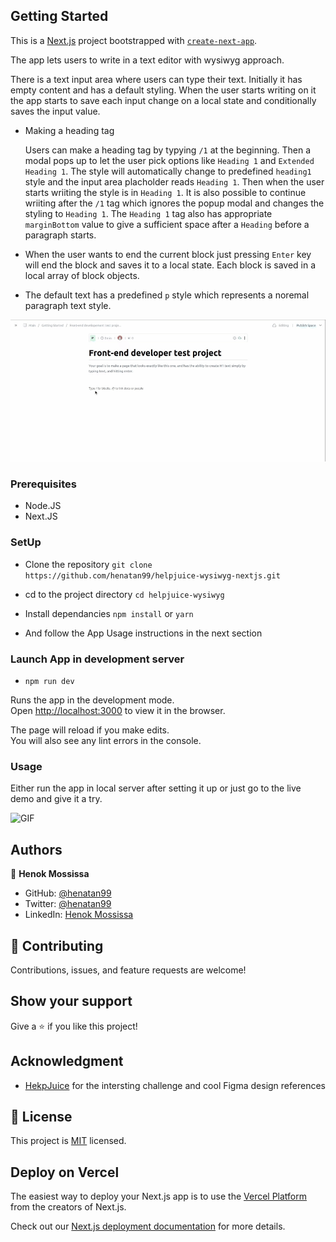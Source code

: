 ## Getting Started

This is a [Next.js](https://nextjs.org/) project bootstrapped with [`create-next-app`](https://github.com/vercel/next.js/tree/canary/packages/create-next-app).

The app lets users to write in a text editor with wysiwyg approach. 

There is a text input area where users can type their text. Initially it has empty content and has a default styling. When the user starts writing on it the app starts to save each input change on a local state and conditionally saves the input value.

- Making a heading tag

  Users can make a heading tag by typying `/1` at the beginning. Then a modal pops up to let the user pick options like `Heading 1` and `Extended Heading 1`. The style will automatically change to predefined `heading1` style and the input area placholder reads `Heading 1`. Then when the user starts wriiting the style is in `Heading 1`. It is also possible to continue wriiting after the `/1` tag which ignores the popup modal and changes the styling to `Heading 1`. The `Heading 1` tag also has appropriate `marginBottom` value to give a sufficient space after a `Heading` before a paragraph starts. 

- When the user wants to end the current block just pressing `Enter` key will end the block and saves it to a local state. Each block is saved in a local array of block objects.

- The default text has a predefined `p` style which represents a noremal paragraph text style. 


![Screenshot](docs/heading.gif)


### Prerequisites

- Node.JS
- Next.JS

### SetUp 
- Clone the repository 
`git clone https://github.com/henatan99/helpjuice-wysiwyg-nextjs.git`

- cd to the project directory 
`cd helpjuice-wysiwyg`

- Install dependancies 
`npm install` or `yarn`

- And follow the App Usage instructions in the next section

### Launch App in development server
- `npm run dev`

Runs the app in the development mode.\
Open [http://localhost:3000](http://localhost:3000) to view it in the browser.

The page will reload if you make edits.\
You will also see any lint errors in the console.

### Usage
Either run the app in local server after setting it up or just go to the live demo and give it a try. 

![GIF](docs/chrome-capture.gif)

## Authors

👤 **Henok Mossissa**

- GitHub: [@henatan99](https://github.com/henatan99)
- Twitter: [@henatan99](https://twitter.com/henatan99)
- LinkedIn: [Henok Mossissa](https://www.linkedin.com/in/henok-mekonnen-2a251613/)

## :handshake: Contributing

Contributions, issues, and feature requests are welcome!

## Show your support

Give a :star:️ if you like this project!

## Acknowledgment 

- [HekpJuice](https://helpjuice.com/) for the intersting challenge and cool Figma design references

## :memo: License

This project is [MIT](./LICENSE) licensed.

## Deploy on Vercel

The easiest way to deploy your Next.js app is to use the [Vercel Platform](https://vercel.com/new?utm_medium=default-template&filter=next.js&utm_source=create-next-app&utm_campaign=create-next-app-readme) from the creators of Next.js.

Check out our [Next.js deployment documentation](https://nextjs.org/docs/deployment) for more details.
